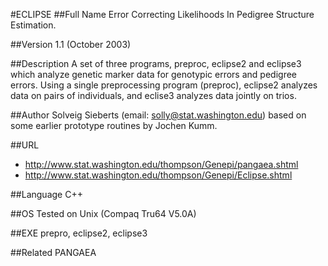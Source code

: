 #ECLIPSE
##Full Name
Error Correcting Likelihoods In Pedigree Structure Estimation.

##Version
1.1 (October 2003)

##Description
A set of three programs, preproc, eclipse2 and eclipse3 which analyze genetic marker data for genotypic errors and pedigree errors. Using a single preprocessing program (preproc), eclipse2 analyzes data on pairs of individuals, and eclise3 analyzes data jointly on trios.

##Author
Solveig Sieberts (email: solly@stat.washington.edu) based on some earlier prototype routines by Jochen Kumm.

##URL
* http://www.stat.washington.edu/thompson/Genepi/pangaea.shtml
* http://www.stat.washington.edu/thompson/Genepi/Eclipse.shtml

##Language
C++

##OS
Tested on Unix (Compaq Tru64 V5.0A)

##EXE
prepro, eclipse2, eclipse3

##Related
PANGAEA

